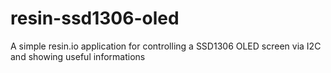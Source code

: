 # resin-ssd1306-oled

A simple resin.io application for controlling a SSD1306 OLED screen via I2C and showing useful informations

